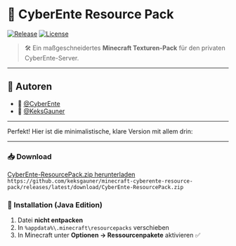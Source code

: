 # 🦆 CyberEnte Resource Pack

[![Release](https://img.shields.io/github/v/release/keksgauner/minecraft-cyberente-resource-pack?label=Release&style=for-the-badge)](https://github.com/keksgauner/minecraft-cyberente-resource-pack/releases)
[![License](https://img.shields.io/github/license/keksgauner/minecraft-cyberente-resource-pack?style=for-the-badge)](https://github.com/keksgauner/minecraft-cyberente-resource-pack/blob/main/LICENSE)

> 🛠️ Ein maßgeschneidertes **Minecraft Texturen-Pack** für den privaten CyberEnte-Server.

---

## 👥 Autoren

-   🐤 [@CyberEnte](https://www.github.com/cyberente)
-   🍪 [@KeksGauner](https://www.github.com/keksgauner)

---

Perfekt! Hier ist die minimalistische, klare Version mit allem drin:

---

### 📥 Download

[CyberEnte-ResourcePack.zip herunterladen](https://github.com/keksgauner/minecraft-cyberente-resource-pack/releases/latest/download/CyberEnte-ResourcePack.zip)
`https://github.com/keksgauner/minecraft-cyberente-resource-pack/releases/latest/download/CyberEnte-ResourcePack.zip`

### 📂 Installation (Java Edition)

1. Datei **nicht entpacken**
2. In `%appdata%\.minecraft\resourcepacks` verschieben
3. In Minecraft unter **Optionen → Ressourcenpakete** aktivieren ✅
